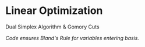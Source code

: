 # Linear Optimization
Dual Simplex Algorithm &amp; Gomory Cuts

_Code ensures Bland's Rule for variables entering basis._
